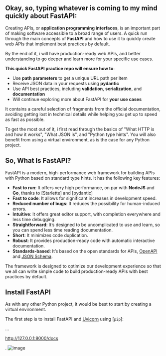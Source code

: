 
Okay, so, typing whatever is coming to my mind quickly about FastAPI:
---------------------------------------------------------------------

Creating APIs, or **application programming interfaces**, is an important part of making software accessible to a broad range of users. A quick run through the main concepts of **FastAPI** and how to use it to quickly create web APIs that implement best practices by default.

By the end of it, i will have production-ready web APIs, and better understanding to go deeper and learn more for your specific use cases.

**This quick FastAPI practice repo will ensure how to**:

*   Use **path parameters** to get a unique URL path per item
*   Receive JSON data in your requests using **pydantic**
*   Use API best practices, including **validation**, **serialization**, and **documentation**
*   Will continue exploring more about FastAPI for **your use cases**

 It contains a careful selection of fragments from the official documentation, avoiding getting lost in technical details while helping you get up to speed as fast as possible.

To get the most out of it, i first read through the basics of "What HTTP is and how it works", "What JSON is", and "Python type hints". You will also benefit from using a virtual environment, as is the case for any Python project.


So, What Is FastAPI?
-----------------------------------------------------

FastAPI is a modern, high-performance web framework for building APIs with Python based on standard type hints. It has the following key features:

*   **Fast to run**: It offers very high performance, on par with **NodeJS** and **Go**, thanks to [Starlette] and [pydantic]
*   **Fast to code**: It allows for significant increases in development speed.
*   **Reduced number of bugs**: It reduces the possibility for human-induced errors.
*   **Intuitive**: It offers great editor support, with completion everywhere and less time debugging.
*   **Straightforward**: It’s designed to be uncomplicated to use and learn, so you can spend less time reading documentation.
*   **Short**: It minimizes code duplication.
*   **Robust**: It provides production-ready code with automatic interactive documentation.
*   **Standards-based**: It’s based on the open standards for APIs, [OpenAPI](https://github.com/OAI/OpenAPI-Specification) and [JSON Schema](https://json-schema.org/).

The framework is designed to optimize our development experience so that we all can write simple code to build production-ready APIs with best practices by default.



Install FastAPI
----------------------------------------------------

As with any other Python project, it would be best to start by creating a virtual environment.

The first step is to install FastAPI and [Uvicorn](https://www.uvicorn.org/#introduction) using [`pip`]:

...



http://127.0.0.1:8000/docs

.
![image](https://github.com/sachnaror/FastAPI/assets/9551754/c8cbd620-2de9-4e77-938b-ee49e268378e)

